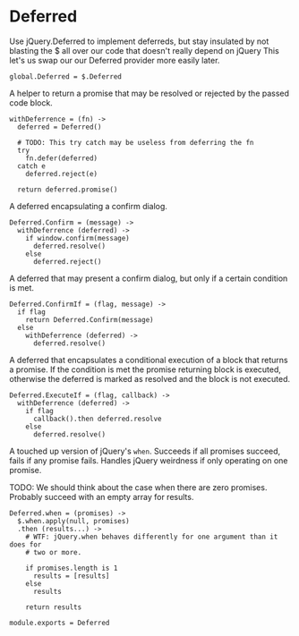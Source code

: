 Deferred
========

Use jQuery.Deferred to implement deferreds, but
stay insulated by not blasting the $ all over our code
that doesn't really depend on jQuery
This let's us swap our our Deferred provider more easily later.

    global.Deferred = $.Deferred

A helper to return a promise that may be resolved or rejected by the passed
code block.

    withDeferrence = (fn) ->
      deferred = Deferred()

      # TODO: This try catch may be useless from deferring the fn
      try
        fn.defer(deferred)
      catch e
        deferred.reject(e)

      return deferred.promise()

A deferred encapsulating a confirm dialog.

    Deferred.Confirm = (message) ->
      withDeferrence (deferred) ->
        if window.confirm(message)
          deferred.resolve()
        else
          deferred.reject()

A deferred that may present a confirm dialog, but only if a certain condition is
met.

    Deferred.ConfirmIf = (flag, message) ->
      if flag
        return Deferred.Confirm(message)
      else
        withDeferrence (deferred) ->
          deferred.resolve()

A deferred that encapsulates a conditional execution of a block that returns a
promise. If the condition is met the promise returning block is executed,
otherwise the deferred is marked as resolved and the block is not executed.

    Deferred.ExecuteIf = (flag, callback) ->
      withDeferrence (deferred) ->
        if flag
          callback().then deferred.resolve
        else
          deferred.resolve()

A touched up version of jQuery's `when`. Succeeds if all promises succeed, fails
if any promise fails. Handles jQuery weirdness if only operating on one promise.

TODO: We should think about the case when there are zero promises. Probably
succeed with an empty array for results.

    Deferred.when = (promises) ->
      $.when.apply(null, promises)
      .then (results...) ->
        # WTF: jQuery.when behaves differently for one argument than it does for
        # two or more.

        if promises.length is 1
          results = [results]
        else
          results
        
        return results

    module.exports = Deferred
